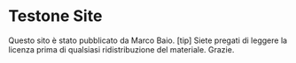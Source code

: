 # Testone Site
Questo sito è stato pubblicato da Marco Baio.
[tip] Siete pregati di leggere la licenza prima di qualsiasi ridistribuzione del materiale. Grazie.
